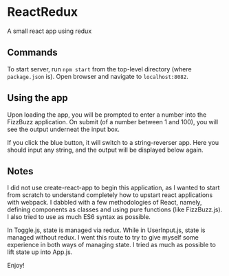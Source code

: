 # ReactRedux
A small react app using redux

## Commands
To start server, run `npm start` from the top-level directory (where `package.json` is). Open browser and navigate to `localhost:8082`.

## Using the app
Upon loading the app, you will be prompted to enter a number into the FizzBuzz application. On submit (of a number between 1 and 100), you will see the output underneat the input box.

If you click the blue button, it will switch to a string-reverser app. Here you should input any string, and the output will be displayed below again.


## Notes

I did not use create-react-app to begin this application, as I wanted to start from scratch to understand completely how to upstart react applications with webpack. I dabbled with a few methodologies of React, namely, defining components as classes and using pure functions (like FizzBuzz.js). I also tried to use as much ES6 syntax as possible. 

In Toggle.js, state is managed via redux. While in UserInput.js, state is managed without redux. I went this route to try to give myself some experience in both ways of managing state. I tried as much as possible to lift state up into App.js.

Enjoy!

